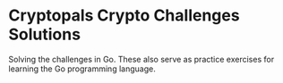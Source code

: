Cryptopals Crypto Challenges Solutions
======================================

Solving the challenges in Go. These also serve as practice exercises for learning the Go programming language. 